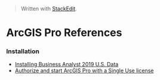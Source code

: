 


> Written with [StackEdit](https://stackedit.io/).

# ArcGIS Pro References

### Installation

- [Installing Business Analyst 2019 U.S. Data](https://doc.arcgis.com/en/business-analyst/desktop/installing-business-analyst-data.htm)
- [Authorize and start ArcGIS Pro with a Single Use license](https://pro.arcgis.com/en/pro-app/get-started/authorize-and-start-arcgis-pro-with-a-single-use-license.htm)
<!--stackedit_data:
eyJoaXN0b3J5IjpbLTEwMDMwMzM2NzFdfQ==
-->